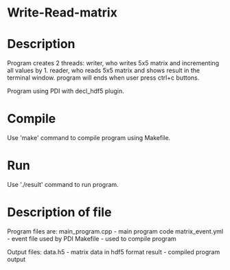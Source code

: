 # Write-Read-matrix

Description
===

Program creates 2 threads:
writer, who writes 5x5 matrix and incrementing all values by 1.
reader, who reads 5x5 matrix and shows result in the terminal window.
program will ends when user press ctrl+c buttons.

Program using PDI with decl_hdf5 plugin.


Compile
===
Use 'make' command to compile program using Makefile.

Run
===
Use './result' command to run program. 

Description of file
===
Program files are:
main_program.cpp - main program code
matrix_event.yml - event file used by PDI
Makefile - used to compile program

Output files:
data.h5 - matrix data in hdf5 format
result - compiled program output

